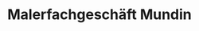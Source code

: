 ---
title: "Malerfachgeschäft Mundin"
url: /rossleben-wiehe/malerfachgeschaeft-mundin/
shop: Farben
---